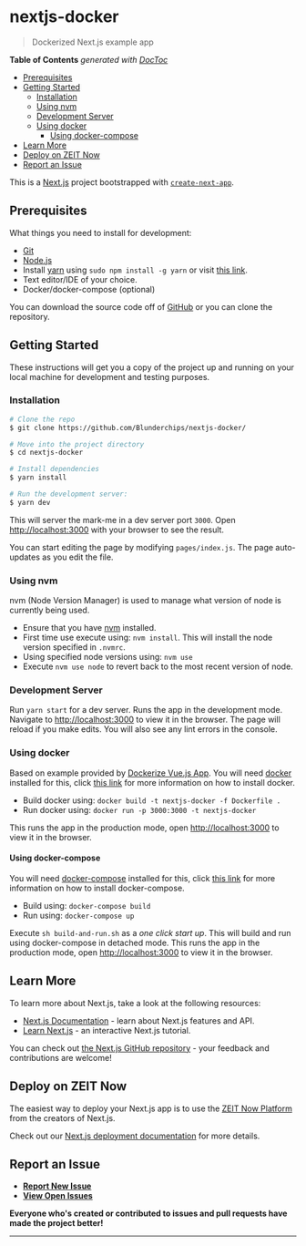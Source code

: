 # nextjs-docker

> Dockerized Next.js example app

<!-- START doctoc generated TOC please keep comment here to allow auto update -->
<!-- DON'T EDIT THIS SECTION, INSTEAD RE-RUN doctoc TO UPDATE -->
**Table of Contents**  *generated with [DocToc](https://github.com/thlorenz/doctoc)*

- [Prerequisites](#prerequisites)
- [Getting Started](#getting-started)
  - [Installation](#installation)
  - [Using nvm](#using-nvm)
  - [Development Server](#development-server)
  - [Using docker](#using-docker)
    - [Using docker-compose](#using-docker-compose)
- [Learn More](#learn-more)
- [Deploy on ZEIT Now](#deploy-on-zeit-now)
- [Report an Issue](#report-an-issue)

<!-- END doctoc generated TOC please keep comment here to allow auto update -->


This is a [Next.js](https://nextjs.org/) project bootstrapped with [`create-next-app`](https://github.com/zeit/next.js/tree/canary/packages/create-next-app).

## Prerequisites

What things you need to install for development:

- [Git](https://git-scm.com/)
- [Node.js](https://nodejs.org)
- Install [yarn](https://yarnpkg.com) using `sudo npm install -g yarn` or visit [this link](https://yarnpkg.com/lang/en/docs/install/ 'yarn installation').
- Text editor/IDE of your choice.
- Docker/docker-compose (optional)

You can download the source code off of [GitHub](https://github.com/Blunderchips/nextjs-docker/archive/master.zip) or you can clone the repository.

## Getting Started

These instructions will get you a copy of the project up and running on your local machine for development and testing purposes.

### Installation

```bash
# Clone the repo
$ git clone https://github.com/Blunderchips/nextjs-docker/

# Move into the project directory
$ cd nextjs-docker

# Install dependencies
$ yarn install

# Run the development server:
$ yarn dev
```

This will server the mark-me in a dev server port `3000`.
Open [http://localhost:3000](http://localhost:3000) with your browser to see the result.

You can start editing the page by modifying `pages/index.js`. The page auto-updates as you edit the file.

### Using nvm

nvm (Node Version Manager) is used to manage what version of node is currently being used.

- Ensure that you have [nvm](https://github.com/nvm-sh/nvm 'Node Version Manager') installed.
- First time use execute using: `nvm install`. This will install the node version specified in `.nvmrc`.
- Using specified node versions using: `nvm use`
- Execute `nvm use node` to revert back to the most recent version of node.

### Development Server

Run `yarn start` for a dev server. Runs the app in the development mode. Navigate to [http://localhost:3000](http://localhost:3000) to view it in the browser.
The page will reload if you make edits. You will also see any lint errors in the console.

### Using docker

Based on example provided by [Dockerize Vue.js App](https://vuejs.org/v2/cookbook/dockerize-vuejs-app.html).
You will need [docker](https://www.docker.com/) installed for this, click [this link](https://docs.docker.com/install/) for more information on how to install docker.

- Build docker using: `docker build -t nextjs-docker -f Dockerfile .`
- Run docker using: `docker run -p 3000:3000 -t nextjs-docker`

This runs the app in the production mode, open [http://localhost:3000](http://localhost:3000) to view it in the browser.

#### Using docker-compose

You will need [docker-compose](https://www.docker.com/compose) installed for this, click [this link](https://docs.docker.com/compose/install/) for more information on how to 
install docker-compose.

- Build using: `docker-compose build`
- Run using: `docker-compose up`

Execute `sh build-and-run.sh` as a _one click start up_. This will build and run using docker-compose in detached mode.
This runs the app in the production mode, open [http://localhost:3000](http://localhost:3000) to view it in the browser.


## Learn More

To learn more about Next.js, take a look at the following resources:

- [Next.js Documentation](https://nextjs.org/docs) - learn about Next.js features and API.
- [Learn Next.js](https://nextjs.org/learn) - an interactive Next.js tutorial.

You can check out [the Next.js GitHub repository](https://github.com/zeit/next.js/) - your feedback and contributions are welcome!

## Deploy on ZEIT Now

The easiest way to deploy your Next.js app is to use the [ZEIT Now Platform](https://zeit.co/import?utm_medium=default-template&filter=next.js&utm_source=create-next-app&utm_campaign=create-next-app-readme) from the creators of Next.js.

Check out our [Next.js deployment documentation](https://nextjs.org/docs/deployment) for more details.

## Report an Issue

- **[Report New Issue](https://github.com/Blunderchips/nextjs-docker/issues/new)**
- **[View Open Issues](https://github.com/Blunderchips/nextjs-docker/issues)**

**Everyone who's created or contributed to issues and pull requests have made the project better!**

***
